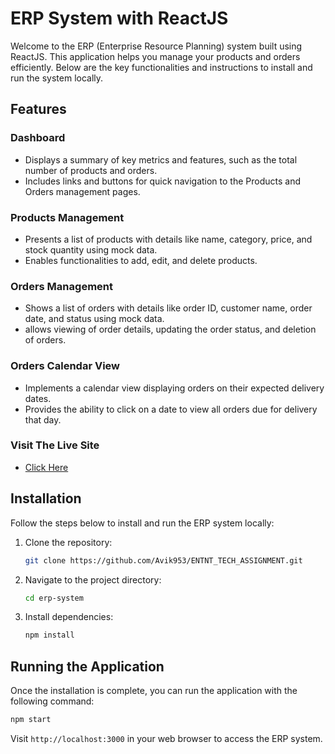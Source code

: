 # ERP System with ReactJS

Welcome to the ERP (Enterprise Resource Planning) system built using ReactJS. This application helps you manage your products and orders efficiently. Below are the key functionalities and instructions to install and run the system locally.

## Features

### Dashboard

- Displays a summary of key metrics and features, such as the total number of products and orders.
- Includes links and buttons for quick navigation to the Products and Orders management pages.

### Products Management

- Presents a list of products with details like name, category, price, and stock quantity using mock data.
- Enables functionalities to add, edit, and delete products.

### Orders Management

- Shows a list of orders with details like order ID, customer name, order date, and status using mock data.
-  allows viewing of order details, updating the order status, and deletion of orders.

### Orders Calendar View

- Implements a calendar view displaying orders on their expected delivery dates.
- Provides the ability to click on a date to view all orders due for delivery that day.


### Visit The Live Site
- [Click Here](https://erp-system-drab.vercel.app/)

## Installation

Follow the steps below to install and run the ERP system locally:

1. Clone the repository:

   ```bash
   git clone https://github.com/Avik953/ENTNT_TECH_ASSIGNMENT.git
   ```

2. Navigate to the project directory:

   ```bash
   cd erp-system
   ```

3. Install dependencies:

   ```bash
   npm install
   ```

## Running the Application

Once the installation is complete, you can run the application with the following command:

```bash
npm start
```

Visit `http://localhost:3000` in your web browser to access the ERP system.